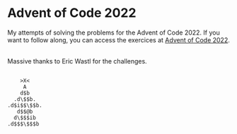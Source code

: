 # Advent of Code 2022
 
My attempts of solving the problems for the Advent of Code 2022. If you want to follow along, you can access the exercices at [Advent of Code 2022](https://adventofcode.com/2022). <br/><br/>

Massive thanks to Eric Wastl for the challenges.

## 
        >X<
         A
        d$b
      .d\$$b.
    .d$i$$\$$b.
       d$$@b
      d\$$$ib
    .d$$$\$$$b

